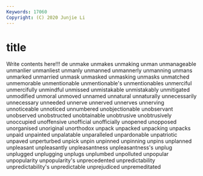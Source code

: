 ```yaml
---
Keywords: 17060
Copyright: (C) 2020 Junjie Li
---
```


# title

Write contents here!!!
de 
unmake 
unmakes 
unmaking
unman 
unmanageable 
unmanlier 
unmanliest 
unmanly 
unmanned 
unmannerly 
unmanning 
unmans 
unmarked
unmarried 
unmask 
unmasked 
unmasking 
unmasks 
unmatched 
unmemorable 
unmentionable 
unmentionable's 
unmentionables
unmerciful 
unmercifully 
unmindful 
unmissed 
unmistakable 
unmistakably 
unmitigated 
unmodified 
unmoral 
unmoved
unnamed 
unnatural 
unnaturally 
unnecessarily 
unnecessary 
unneeded 
unnerve 
unnerved 
unnerves 
unnerving
unnoticeable 
unnoticed 
unnumbered 
unobjectionable 
unobservant 
unobserved 
unobstructed 
unobtainable 
unobtrusive 
unobtrusively
unoccupied 
unoffensive 
unofficial 
unofficially 
unopened 
unopposed 
unorganised 
unoriginal 
unorthodox 
unpack
unpacked 
unpacking 
unpacks 
unpaid 
unpainted 
unpalatable 
unparalleled 
unpardonable 
unpatriotic 
unpaved
unperturbed 
unpick 
unpin 
unpinned 
unpinning 
unpins 
unplanned 
unpleasant 
unpleasantly 
unpleasantness
unpleasantness's 
unplug 
unplugged 
unplugging 
unplugs 
unplumbed 
unpolluted 
unpopular 
unpopularity 
unpopularity's
unprecedented 
unpredictability 
unpredictability's 
unpredictable 
unprejudiced 
unpremeditated 
